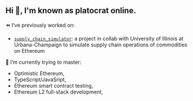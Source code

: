 ## Hi 👋, I'm known as platocrat online. 


<!--
**platocrat/platocrat** is a ✨ _special_ ✨ repository because its `README.md` (this file) appears on your GitHub profile.

Here are some ideas to get you started:

- 🔭 I’m currently working on ...
- 🌱 I’m currently learning ...
- 👯 I’m looking to collaborate on ...
- 🤔 I’m looking for help with ...
- 💬 Ask me about ...
- 📫 How to reach me: ...
- 😄 Pronouns: ...
- ⚡ Fun fact: ...
-->


⏪ I’ve previously worked on:
- [`supply_chain_simulator`](https://github.com/orangewit3/supply_chain_simulator): a project in collab with University of Illinois at Urbana-Champaign to simulate supply chain operations of commodities on Ethereum

🌱 I’m currently trying to master:
- Optimistic Ethereum,
- TypeScript/JavaSript,
- Ethereum smart contract testing,
- Ethereum L2 full-stack development,
